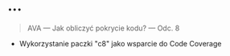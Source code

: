 # ...

> AVA — Jak obliczyć pokrycie kodu? — Odc. 8

* Wykorzystanie paczki "c8" jako wsparcie do Code Coverage
